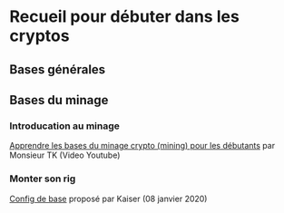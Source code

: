 # Recueil pour débuter dans les cryptos

## Bases générales

## Bases du minage

### Introducation au minage
[Apprendre les bases du minage crypto (mining) pour les débutants](https://www.youtube.com/watch?v=GH_wiEm_fwc) par Monsieur TK (Video Youtube)

### Monter son rig

[Config de base](Rigs-de-minage/Config-de-base.md) proposé par Kaiser (08 janvier 2020)